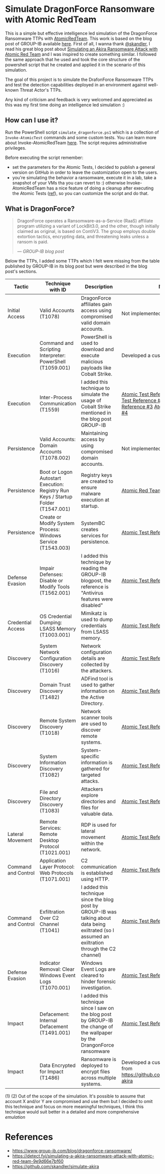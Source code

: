 # Simulate DragonForce Ransomware with Atomic RedTeam
This is a simple but effective intelligence led simulation of the DragonForce Ransomware TTPs with [AtomicRedTeam](https://atomicredteam.io/). This work is based on the blog post of GROUP-IB available [here](https://www.group-ib.com/blog/dragonforce-ransomware/). First of all, I wanna thank [@skandler](https://github.com/skandler), I read his great blog post about [Simulating an Akira Ransomware Attack with Atomic Red Team](https://detect.fyi/simulating-a-akira-ransomware-attack-with-atomic-red-team-9e9d66e7bf60) and I was inspired to create something similar. I followed the same approach that he used and took the core structure of the powershell script that he created and applied it in the scenario of this simulation.

The goal of this project is to simulate the DrafonForce Ransomware TTPs and test the detection capabilities deployed in an environment against well-known Threat Actor's TTPs. 

Any kind of criticism and feedback is very welcomed and appreciated as this was my first time doing an intelligence led simulation :)

## How can I use it?
Run the PowerShell script `simulate_dragonforce.ps1` which is a collection of `Invoke-AtomicTest` commands and some custom tests. You can learn more about Invoke-AtomicRedTeam [here](https://github.com/redcanaryco/invoke-atomicredteam). The script requires administrative privileges.

Before executing the script remember:
- set the parameters for the Atomic Tests, I decided to publish a general version on GitHub in order to leave the customization open to the users.
- you're simulating the behavior a ransomware, execute it in a lab, take a snapshot of your VMs tha you can revert to :) otherwise Invoke-AtomicRedTeam has a nice feature of doing a cleanup after executing the Atomic Tests ([ref](https://github.com/redcanaryco/invoke-atomicredteam/wiki/Cleanup-After-Executing-Atomic-Tests)), so you can customize the script and do that.

##  What is DragonForce?
> DragonForce operates a Ransomware-as-a-Service (RaaS) affiliate program utilizing a variant of LockBit3.0, and the other, though initially claimed as original, is based on ContiV3. The group employs double extortion tactics, encrypting data, and threatening leaks unless a ransom is paid.
>
> &mdash; <cite>GROUP-IB blog post</cite>

Below the TTPs, I added some TTPs which I felt were missing from the table published by GROUP-IB in its blog post but were described in the blog post's sections.

| Tactic            | Technique with ID                                     | Description                                                                 | Notes |
|-------------------|------------------------------------------------------|-----------------------------------------------------------------------------|-------|
| Initial Access     | Valid Accounts (T1078)                               | DragonForce affiliates gain access using compromised valid domain accounts. |   Not implemented. See below (1)    |
| Execution          | Command and Scripting Interpreter: PowerShell (T1059.001) | PowerShell is used to download and execute malicious payloads like Cobalt Strike. |   Developed  a custom test  |
| Execution          | Inter-Process Communication (T1559) | I added this technique to simulate the usage of Cobalt Strike mentioned in the blog post GROUP-IB|   [Atomic Test Reference #1](https://atomicredteam.io/execution/T1559/#atomic-test-1---cobalt-strike-artifact-kit-pipe) [Atomic Test Reference #2](https://atomicredteam.io/execution/T1559/#atomic-test-2---cobalt-strike-lateral-movement-psexec_psh-pipe) [Atomic Test Reference #3](https://atomicredteam.io/execution/T1559/#atomic-test-3---cobalt-strike-ssh-postex_ssh-pipe) [Atomic Test Reference #4](https://atomicredteam.io/execution/T1559/#atomic-test-4---cobalt-strike-post-exploitation-pipe-42-and-later) |
| Persistence        | Valid Accounts: Domain Accounts (T1078.002)          | Maintaining access by using compromised domain accounts.                    |   Not implemented. See below (2)    |
| Persistence        | Boot or Logon Autostart Execution: Registry Run Keys / Startup Folder (T1547.001) | Registry keys are created to ensure malware execution at startup.          |    [Atomic Red Team Reference](https://atomicredteam.io/privilege-escalation/T1547.001/#atomic-test-1---reg-key-run) |
| Persistence        | Create or Modify System Process: Windows Service (T1543.003) | SystemBC creates services for persistence.                                  |   [Atomic Test Reference](https://atomicredteam.io/privilege-escalation/T1543.003/#atomic-test-2---service-installation-cmd)   |
| Defense Evasion    | Impair Defenses: Disable or Modify Tools (T1562.001) | I added this technique by reading the GROUP-IB blogpost, the reference is "Antivirus features were disabled"   |    [Atomic Test Reference](https://atomicredteam.io/defense-evasion/T1562.001/#atomic-test-16---tamper-with-windows-defender-atp-powershell)   |
| Credential Access  | OS Credential Dumping: LSASS Memory (T1003.001)      | Mimikatz is used to dump credentials from LSASS memory.                     |   [Atomic Test Reference](https://atomicredteam.io/credential-access/T1003.001/#atomic-test-6---offline-credential-theft-with-mimikatz)    |
| Discovery          | System Network Configuration Discovery (T1016)       | Network configuration details are collected by the attackers.               |   [Atomic Test Reference](https://atomicredteam.io/discovery/T1016/#atomic-test-6---adfind---enumerate-active-directory-subnet-objects)    |
| Discovery          | Domain Trust Discovery (T1482)                       | ADFind tool is used to gather information on the Active Directory.          |   [Atomic Test Reference](https://atomicredteam.io/discovery/T1482/#atomic-test-5---adfind---enumerate-active-directory-trusts)    |
| Discovery          | Remote System Discovery (T1018)                      | Network scanner tools are used to discover remote systems.                  |    [Atomic Test Reference](https://atomicredteam.io/discovery/T1018/#atomic-test-22---enumerate-remote-hosts-with-netscan)   |
| Discovery          | System Information Discovery (T1082)                 | System-specific information is gathered for targeted attacks.               |   [Atomic Test Reference](https://atomicredteam.io/discovery/T1082/#atomic-test-1---system-information-discovery)    |
| Discovery          | File and Directory Discovery (T1083)                 | Attackers explore directories and files for valuable data.                  |   [Atomic Test Reference](https://atomicredteam.io/discovery/T1083/#atomic-test-2---file-and-directory-discovery-powershell)    |
| Lateral Movement   | Remote Services: Remote Desktop Protocol (T1021.001) | RDP is used for lateral movement within the network.                        |    [Atomic Test Reference](https://atomicredteam.io/lateral-movement/T1021.001/#atomic-test-1---rdp-to-domaincontroller)   |
| Command and Control | Application Layer Protocol: Web Protocols (T1071.001) | C2 communication is established using HTTP.                                |    [Atomic Test Reference](https://atomicredteam.io/command-and-control/T1071.001/#atomic-test-1---malicious-user-agents---powershell)   |
| Command and Control |  Exfiltration Over C2 Channel (T1041) | I added this technique since the blog post by GROUP-IB was talking about data being exiltrated (so I assumed an exiltration through the C2 channel)    |    [Atomic Test Reference](https://atomicredteam.io/exfiltration/T1041/#atomic-test-1---c2-data-exfiltration)   |
| Defense Evasion    | Indicator Removal: Clear Windows Event Logs (T1070.001) | Windows Event Logs are cleared to hinder forensic investigation.            |    [Atomic Test Reference](https://atomicredteam.io/defense-evasion/T1070.001/#atomic-test-1---clear-logs)   |
| Impact             | Defacement: Internal Defacement (T1491.001)         | I added this technique since I saw on the blog post by GROUP-IB the change of the wallpaper by the DrangonForce ransomware            |   [Atomic Test Reference](https://atomicredteam.io/impact/T1491.001/#atomic-test-1---replace-desktop-wallpaper)    |
| Impact             | Data Encrypted for Impact (T1486)                    | Ransomware is deployed to encrypt files across multiple systems.            |   Developed  a custom test, adapted from  https://github.com/skandler/simulate-akira   |

(1) (2) Out of the scope of the simulation. It's possible to assume that account X and/or Y are compromised and use them but I decided to omit this technique and focus on more meaningful techniques, I think this technique would suit better in a detailed and more comprehensive *emulation*


# References
- https://www.group-ib.com/blog/dragonforce-ransomware/
- https://detect.fyi/simulating-a-akira-ransomware-attack-with-atomic-red-team-9e9d66e7bf60
- https://github.com/skandler/simulate-akira